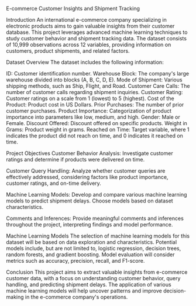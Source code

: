 E-commerce Customer Insights and Shipment Tracking


Introduction
An international e-commerce company specializing in electronic products aims to gain valuable insights from their customer database. This project leverages advanced machine learning techniques to study customer behavior and shipment tracking data. The dataset consists of 10,999 observations across 12 variables, providing information on customers, product shipments, and related factors.


Dataset Overview
The dataset includes the following information:

ID: Customer identification number.
Warehouse Block: The company's large warehouse divided into blocks (A, B, C, D, E).
Mode of Shipment: Various shipping methods, such as Ship, Flight, and Road.
Customer Care Calls: The number of customer calls regarding shipment inquiries.
Customer Rating: Customer ratings on a scale from 1 (lowest) to 5 (highest).
Cost of the Product: Product cost in US Dollars.
Prior Purchases: The number of prior customer purchases.
Product Importance: Categorization of product importance into parameters like low, medium, and high.
Gender: Male or Female.
Discount Offered: Discount offered on specific products.
Weight in Grams: Product weight in grams.
Reached on Time: Target variable, where 1 indicates the product did not reach on time, and 0 indicates it reached on time.


Project Objectives
Customer Behavior Analysis: Investigate customer ratings and determine if products were delivered on time.

Customer Query Handling: Analyze whether customer queries are effectively addressed, considering factors like product importance, customer ratings, and on-time delivery.

Machine Learning Models: Develop and compare various machine learning models to predict shipment delays. Choose models based on dataset characteristics.

Comments and Inferences: Provide meaningful comments and inferences throughout the project, interpreting findings and model performance.


Machine Learning Models
The selection of machine learning models for this dataset will be based on data exploration and characteristics. Potential models include, but are not limited to, logistic regression, decision trees, random forests, and gradient boosting. Model evaluation will consider metrics such as accuracy, precision, recall, and F1-score.


Conclusion
This project aims to extract valuable insights from e-commerce customer data, with a focus on understanding customer behavior, query handling, and predicting shipment delays. The application of various machine learning models will help uncover patterns and improve decision-making in the e-commerce company's operations.


